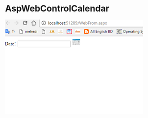 # AspWebControlCalendar
![Asp Web Control Calendar](https://github.com/faysalah/AspWebControlCalendar/blob/master/9886147a-ee58-11e6-8376-3a8be9478e8c.gif)
